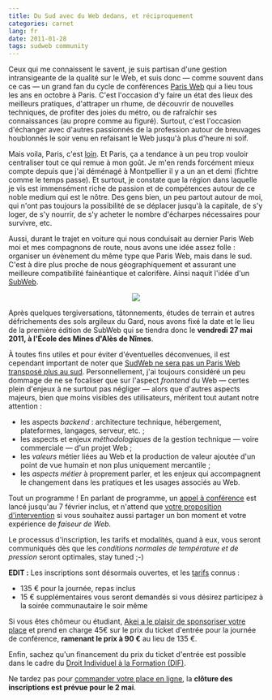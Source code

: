 ```yaml
---
title: Du Sud avec du Web dedans, et réciproquement
categories: carnet
lang: fr
date: 2011-01-28
tags: sudweb community
---
```


Ceux qui me connaissent le savent, je suis partisan d'une gestion intransigeante de la qualité sur le Web, et suis donc&nbsp;— comme souvent dans ce cas&nbsp;— un grand fan du cycle de conférences [Paris&nbsp;Web](http://www.paris-web.fr/) qui a lieu tous les ans en octobre à Paris. C'est l'occasion d'y faire un état des lieux des meilleurs pratiques, d'attraper un rhume, de découvrir de nouvelles techniques, de profiter des joies du métro, ou de rafraîchir ses connaissances (au propre comme au figuré). Surtout, c'est l'occasion d'échanger avec d'autres passionnés de la profession autour de breuvages houblonnés le soir venu en refaisant le Web jusqu'à plus d'heure ni soif.

Mais voila, Paris, c'est [loin](http://blog.breizh.bz/?166-la-france-vue-parles-toulousains-episode-7). Et Paris, ça a tendance à un peu trop vouloir centraliser tout ce qui remue à mon goût. Je m'en rends forcément mieux compte depuis que j'ai déménagé à Montpellier il y a un an et demi (fichtre comme le temps passe). Et surtout, je constate que la région dans laquelle je vis est immensément riche de passion et de compétences autour de ce noble medium qui est le nôtre. Des gens bien, un peu partout autour de moi, qui n'ont pas toujours la possibilité de se déplacer jusqu'à la capitale, de s'y loger, de s'y nourrir, de s'y acheter le nombre d'écharpes nécessaires pour survivre, etc.

Aussi, durant le trajet en voiture qui nous conduisait au dernier Paris&nbsp;Web moi et mes compagnons de route, nous avons une idée assez folle&nbsp;: organiser un évènement du même type que Paris&nbsp;Web, mais dans le sud. C'est à dire plus proche de nous géographiquement et assurant une meilleure compatibilité fainéantique et calorifère. Ainsi naquit l'idée d'un [SubWeb](http://sudweb.fr/).

<div style="text-align:center">
<a href="http://sudweb.fr/"><img src="http://sudweb.fr/img/interface/logo-sudweb.png"/></a>
</div>

Après quelques tergiversations, tâtonnements, études de terrain et autres défrichements des sols argileux du Gard, nous avons fixé la date et le lieu de la première édition de SubWeb qui se tiendra donc le **vendredi 27 mai 2011, à l'École des Mines d'Alès de Nîmes**.

À toutes fins utiles et pour éviter d'éventuelles déconvenues, il est cependant important de noter que [SudWeb ne sera pas un Paris&nbsp;Web transposé plus au sud](http://case.oncle-tom.net/2011/sud-web-2011/). Personnellement, j'ai toujours considéré un peu dommage de ne se focaliser que sur l'aspect *frontend* du Web — certes plein d'enjeux à ne surtout pas négliger — alors que d'autres aspects majeurs, bien que moins visibles des utilisateurs, méritent tout autant notre attention&nbsp;:

* les aspects *backend*&nbsp;: architecture technique, hébergement, plateformes, langages, serveur, etc.&nbsp;;
* les aspects et enjeux *méthodologiques* de la gestion technique&nbsp;— voire commerciale&nbsp;— d'un projet Web&nbsp;;
* les *valeurs* métier liées au Web et la production de valeur ajoutée d'un point de vue humain et non plus uniquement mercantile&nbsp;;
* les *aspects métier* à proprement parler, et les enjeux qui accompagnent le changement dans les pratiques et les usages associés au Web.

Tout un programme&nbsp;! En parlant de programme, un [appel à conférence](http://bit.ly/sudweb-2011-appel-orateurs) est lancé jusqu'au 7 février inclus, et n'attend que [votre proposition d'intervention](http://bit.ly/sudweb-2011-appel-orateurs) si vous souhaitez aussi partager un bon moment et votre expérience de *faiseur de Web*.

Le processus d'inscription, les tarifs et modalités, quand à eux, vous seront communiqués dès que les *conditions normales de température et de pression* seront optimales, stay tuned&nbsp;;-)

**EDIT :** Les inscriptions sont désormais ouvertes, et les [tarifs](http://tickets.web-ux.org/) connus :

* 135 € pour la journée, repas inclus
* 15 € supplémentaires vous seront demandés si vous désirez participez à la soirée communautaire le soir même

Si vous êtes chômeur ou étudiant, [Akei a le plaisir de sponsoriser votre place](http://sudweb.fr/post/15-places-a-tarif-reduit-pour-les-etudiants-et-demandeurs-d-emploi-) et prend en charge 45€ sur le prix du ticket d'entrée pour la journée de conférence, **ramenant le prix à 90 €** au lieu de 135 €.

Enfin, sachez qu'un financement du prix du ticket d'entrée est possible dans le cadre du [Droit Individuel à la Formation (DIF)](http://sudweb.fr/post/Prenez-un-pack-Web-UXSud-Web-et-profitez-du-DIF).

Ne tardez pas pour [commander votre place en ligne](http://tickets.web-ux.org/), la **clôture des inscriptions est prévue pour le 2 mai**.
